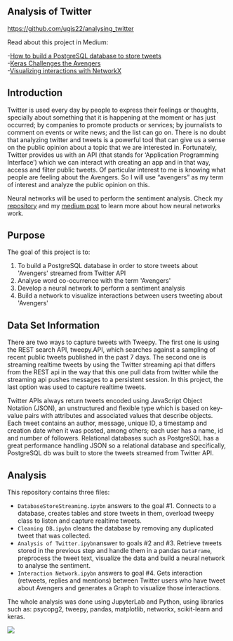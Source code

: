 ## Analysis of Twitter

https://github.com/ugis22/analysing_twitter


Read about this project in Medium:  

-[How to build a PostgreSQL database to store tweets](https://towardsdatascience.com/how-to-build-a-postgresql-database-to-store-tweets-1be9c1d48c7)    
-[Keras Challenges the Avengers](https://towardsdatascience.com/keras-challenges-the-avengers-541346acb804)  
-[Visualizing interactions with NetworkX](https://medium.com/@meinzaugarat/visualizing-twitter-interactions-with-networkx-a391da239af5)


## Introduction

Twitter is used every day by people to express their feelings or thoughts, specially about something that it is happening at the moment or has just occurred; by companies to promote products or services; by journalists to comment on events or write news; and the list can go on. There is no doubt that analyzing twitter and tweets is a powerful tool that can give us a sense on the public opinion about a topic that we are interested in.
Fortunately, Twitter provides us with an API (that stands for ‘Application Programming Interface’) which we can interact with creating an app and in that way, access and filter public tweets.
Of particular interest to me is knowing what people are feeling about the Avengers. So I will use “avengers” as my term of interest and analyze the public opinion on this.  
  
Neural networks will be used to perform the sentiment analysis. Check my [repository](https://github.com/ugis22/neuralnetwork) and my [medium post](https://towardsdatascience.com/understanding-neural-networks-what-how-and-why-18ec703ebd31) to learn more about how neural networks work.

## Purpose

The goal of this project is to: 
1) To build a PostgreSQL database in order to store tweets about 'Avengers' streamed from Twitter API
2) Analyse word co-ocurrence with the term 'Avengers'
3) Develop a neural network to perform a sentiment analysis
4) Build a network to visualize interactions between users tweeting about 'Avengers'

## Data Set Information

There are two ways to capture tweets with Tweepy. The first one is using the REST search API, tweepy.API, which searches against a sampling of recent public tweets published in the past 7 days. The second one is streaming realtime tweets by using the Twitter streaming api that differs from the REST api in the way that this one pull data from twitter while the streaming api pushes messages to a persistent session. In this project, the last option was used to capture realtime tweets.

Twitter APIs always return tweets encoded using JavaScript Object Notation (JSON), an unstructured and flexible type which is based on key-value pairs with attributes and associated values that describe objects. Each tweet contains an author, message, unique ID, a timestamp and creation date when it was posted, among others; each user has a name, id and number of followers. 
Relational databases such as PostgreSQL has a great performance handling JSON so a relational database and specifically, PostgreSQL db was built to store the tweets streamed from Twitter API.

## Analysis

This repository contains three files:

- `DatabaseStoreStreaming.ipybn` answers to the goal #1. Connects to a database, creates tables and store tweets in them,   overload tweepy class to listen and capture realtime tweets.
- `Cleaning DB.ipybn` cleans the database by removing any duplicated tweet that was collected.
- `Analysis of Twitter.ipybn`answer to goals #2 and #3. Retrieve tweets stored in the previous step and handle them in a pandas `DataFrame`, preprocess the tweet text, visualize the data and build a neural network to analyse the sentiment. 
- `Interaction Network.ipybn` answers to goal #4. Gets interaction (retweets, replies and mentions) between Twitter users who have tweet about Avengers and generates a Graph to visualize those interactions.

The whole analysis was done using JupyterLab and Python, using libraries such as: psycopg2, tweepy, pandas, matplotlib, networkx, scikit-learn and keras.

![](graphfinal.png)
